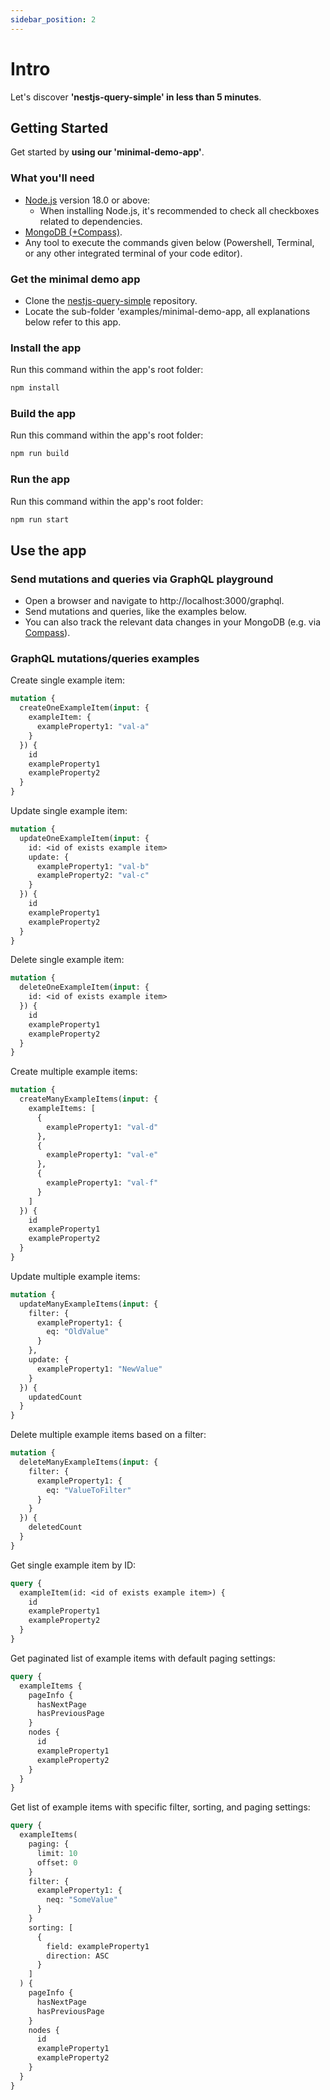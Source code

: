 ```yaml
---
sidebar_position: 2
---
```


# Intro
Let's discover **'nestjs-query-simple' in less than 5 minutes**.

## Getting Started

Get started by **using our 'minimal-demo-app'**.

### What you'll need
- [Node.js](https://nodejs.org/en/download/) version 18.0 or above:
  - When installing Node.js, it's recommended to check all checkboxes related to dependencies.
- [MongoDB (+Compass)](https://www.mongodb.com/docs/manual/administration/install-community/).
- Any tool to execute the commands given below (Powershell, Terminal, or any other integrated terminal of your code editor).

### Get the minimal demo app
* Clone the [nestjs-query-simple](https://github.com/choresh/nestjs-query-simple) repository.
* Locate the sub-folder 'examples/minimal-demo-app, all explanations below refer to this app.

### Install the app
Run this command within the app's root folder:
``` bash
npm install
```

### Build the app
Run this command within the app's root folder:
``` bash
npm run build
```

### Run the app
Run this command within the app's root folder:
``` bash
npm run start
```

## Use the app

### Send mutations and queries via GraphQL playground
* Open a browser and navigate to http://localhost:3000/graphql.
* Send mutations and queries, like the examples below.
* You can also track the relevant data changes in your MongoDB (e.g. via [Compass](https://www.mongodb.com/products/compass)).

### GraphQL mutations/queries examples

Create single example item:
```graphql
mutation {
  createOneExampleItem(input: {
    exampleItem: {
      exampleProperty1: "val-a"
    }
  }) {
    id
    exampleProperty1
    exampleProperty2
  }
}
```

Update single example item:
```graphql
mutation {
  updateOneExampleItem(input: {
    id: <id of exists example item>
    update: {
      exampleProperty1: "val-b"
      exampleProperty2: "val-c"
    }
  }) {
    id
    exampleProperty1
    exampleProperty2
  }
}
```

Delete single example item:
```graphql
mutation {
  deleteOneExampleItem(input: {
    id: <id of exists example item>
  }) {
    id
    exampleProperty1
    exampleProperty2
  }
}
```

Create multiple example items:
```graphql
mutation {
  createManyExampleItems(input: {
    exampleItems: [
      {
        exampleProperty1: "val-d"
      },
      {
        exampleProperty1: "val-e"
      },
      {
        exampleProperty1: "val-f"
      }
    ]
  }) {
    id
    exampleProperty1
    exampleProperty2
  }
}
```

Update multiple example items:
```graphql
mutation {
  updateManyExampleItems(input: {
    filter: {
      exampleProperty1: {
        eq: "OldValue"
      }
    },
    update: {
      exampleProperty1: "NewValue"
    }
  }) {
    updatedCount
  }
}
```

Delete multiple example items based on a filter:
```graphql
mutation {
  deleteManyExampleItems(input: {
    filter: {
      exampleProperty1: {
        eq: "ValueToFilter"
      }
    }
  }) {
    deletedCount
  }
}
```

Get single example item by ID:
```graphql
query {
  exampleItem(id: <id of exists example item>) {
    id
    exampleProperty1
    exampleProperty2
  }
}
```

Get paginated list of example items with default paging settings:
```graphql
query {
  exampleItems {
    pageInfo {
      hasNextPage
      hasPreviousPage
    }
    nodes {
      id
      exampleProperty1
      exampleProperty2
    }
  }
}
```

Get list of example items with specific filter, sorting, and paging settings:
```graphql
query {
  exampleItems(
    paging: {
      limit: 10
      offset: 0 
    }
    filter: {
      exampleProperty1: { 
        neq: "SomeValue"
      }
    }
    sorting: [
      {
        field: exampleProperty1
        direction: ASC
      }
    ]
  ) {
    pageInfo {
      hasNextPage
      hasPreviousPage
    }
    nodes {
      id
      exampleProperty1
      exampleProperty2
    }
  }
}
```